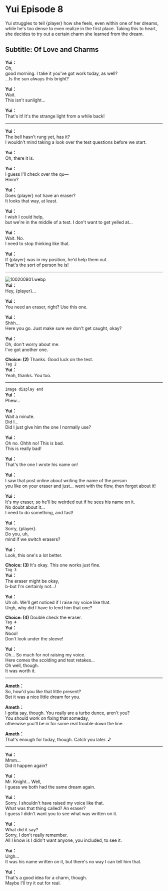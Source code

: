 # Yui Episode 8
Yui struggles to tell {player} how she feels, even within one of her dreams, while he's too dense to even realize in the first place. Taking this to heart, she decides to try out a certain charm she learned from the dream.
  
## Subtitle: Of Love and Charms
  
**Yui：**  
Oh,  
good morning. I take it you've got work today, as well?  
...Is the sun always this bright?  
  
**Yui：**  
Wait.  
This isn't sunlight...  
  
**Yui：**  
That's it! It's the strange light from a while back!  
  

---  
  
**Yui：**  
The bell hasn't rung yet, has it?  
I wouldn't mind taking a look over the test questions before we start.  
  
**Yui：**  
Oh, there it is.  
  
**Yui：**  
I guess I'll check over the qu—  
Hmm?  
  
**Yui：**  
Does {player} not have an eraser?  
It looks that way, at least.  
  
**Yui：**  
I wish I could help,  
but we're in the middle of a test. I don't want to get yelled at...  
  
**Yui：**  
Wait. No.  
I need to stop thinking like that.  
  
**Yui：**  
If {player} was in my position, he'd help them out.  
That's the sort of person he is!  
  

---  
  
![100200801.webp](https://redive.estertion.win/card/story/100200801.webp)  
**Yui：**  
Hey, {player}...  
  
**Yui：**  
You need an eraser, right? Use this one.  
  
**Yui：**  
Shhh...  
Here you go. Just make sure we don't get caught, okay?  
  
**Yui：**  
Oh, don't worry about me.  
I've got another one.  
  
**Choice: (2)**  Thanks. Good luck on the test.  
`Tag 2`  
**Yui：**  
Yeah, thanks. You too.  
  

---  
  
`image display end`  
**Yui：**  
Phew...  
  
**Yui：**  
Wait a minute.  
Did I...  
Did I just give him the one I normally use?  
  
**Yui：**  
Oh no. Ohhh no! This is bad.  
This is really bad!  
  
**Yui：**  
That's the one I wrote his name on!  
  
**Yui：**  
I saw that post online about writing the name of the person  
you like on your eraser and just... went with the flow, then forgot about it!  
  
**Yui：**  
It's my eraser, so he'll be weirded out if he sees his name on it.  
No doubt about it...  
I need to do something, and fast!  
  
**Yui：**  
Sorry, {player}.  
Do you, uh,  
mind if we switch erasers?  
  
**Yui：**  
Look, this one's a lot better.  
  
**Choice: (3)**  It's okay. This one works just fine.  
`Tag 3`  
**Yui：**  
The eraser might be okay,  
b-but I'm certainly not...!  
  
**Yui：**  
Uh oh. We'll get noticed if I raise my voice like that.  
Urgh, why did I have to lend him that one?  
  
**Choice: (4)**  Double check the eraser.  
`Tag 4`  
**Yui：**  
Nooo!  
Don't look under the sleeve!  
  
**Yui：**  
Oh... So much for not raising my voice.  
Here comes the scolding and test retakes...  
Oh well, though.  
It was worth it.  
  

---  
  
**Ameth：**  
So, how'd you like that little present?  
Bet it was a nice little dream for you.  
  
**Ameth：**  
I gotta say, though. You really are a turbo dunce, aren't you?  
You should work on fixing that someday,  
otherwise you'll be in for some real trouble down the line.  
  
**Ameth：**  
That's enough for today, though. Catch you later. ♪  
  

---  
  
**Yui：**  
Mmm...  
Did it happen again?  
  
**Yui：**  
Mr. Knight... Well,  
I guess we both had the same dream again.  
  
**Yui：**  
Sorry. I shouldn't have raised my voice like that.  
What was that thing called? An eraser?  
I guess I didn't want you to see what was written on it.  
  
**Yui：**  
What did it say?  
Sorry, I don't really remember.  
All I know is I didn't want anyone, you included, to see it.  
  
**Yui：**  
Urgh...  
It was his name written on it, but there's no way I can tell him that.  
  
**Yui：**  
That's a good idea for a charm, though.  
Maybe I'll try it out for real.  
